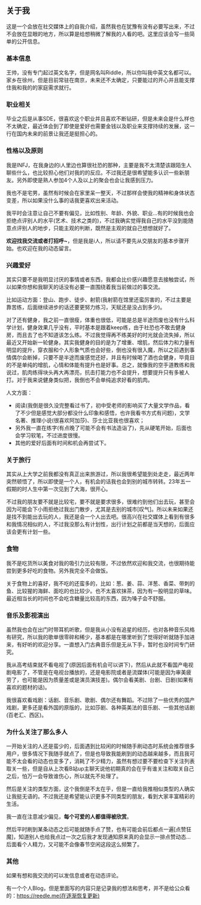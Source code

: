 ## 关于我

这是一个会放在社交媒体上的自我介绍，虽然我也在犹豫有没有必要写出来，不过不会放在显眼的地方，所以算是给想稍微了解我的人看的吧。这里应该会写一些简单的公开信息。

### 基本信息

王帅，没有专门起过英文名字，但是网名叫Riddle，所以你叫我中英文名都可以。家乡在徐州，但是目前常驻在南京，未来还不太确定，只要能过的开心并且能支撑住我和我的的家庭需求就行。

### 职业相关

毕业之后是从事SDE，很喜欢这个职业并且喜欢不断钻研，但是未来会是什么样也不太确定，最近体会到了即使是爱好也需要金钱以及职业来支撑持续的发展，这一行在国内未来的前景让我还是挺担心的。

### 性格以及原则

我是INFJ，在我身边的i人里边也算很社恐的那种，主要是我不太清楚该跟陌生人聊些什么，也比较担心他们对我的的反应。不过我还是很希望能多认识一些新朋友。另外即使是熟人参加4个人及以上的聚会也会让我感到压力。

我也不是宅男，虽然有时候会在家里呆一整天，不过那样会使我的精神和身体状态变差，所以如果没什么事的话我更喜欢出来活动。

我平时会注意让自己不要有偏见，比如性别、年龄、外貌、职业...有的时候我也会拒绝点评别人的水平(艺术、技术之类的)，不过我确实觉得我自己的水平没到能随意点评别人的地步，只能主观的判断，既然是主观的就自己想想就好了。

**欢迎找我交流或者打招呼~**，但是我是i人，所以请不要先从交朋友的基本步骤开始。也欢迎在我的动态留言。


### 兴趣爱好

其实只要不是我明显讨厌的事情或者东西，我都会比价感兴趣愿意去接触尝试，所以如果你想和我聊天的话没有必要一直围绕着我当前做过的事交流。

比如运动方面：登山、跑步、徒步、射箭(我射箭在馆里还蛮厉害的，不过主要是靠苦练，后面继续进步的话还要更努力练习，天赋还是没占到多少)。

对了还有健身，我之前一直很瘦，体重也很低，可能是总是半途而废也没有什么科学计划，健身效果几乎没有，平时基本是跟着keep练，由于社恐也不敢去健身房，而且去了也不知道该怎么练。不过我觉得再不练美好的时光就会流失掉，所以最近又开始新一轮健身。其实我健身的目的是为了增重、增肌，然后体力和力量有明显的提升，穿衣服和个人形象气质也会好些，倒也没有很入魔，所以之前遇到事情偶尔会断掉，只要不是半途而废感觉还好，并且有时候喝了酒也会健身，毕竟目的不是单纯的增肌，心情和体能有提升也是好事。总之，就像我的空手道教练和我说过，肌肉练得块头再大再漂亮，抗击打能力也不会提升，想要提升只有多被人打。对于我来说健身类似把，我倒也不会单纯追求好看的肌肉。

人文方面：
- 阅读(我倒是很久没完整看过书了，初中受老师的影响买了大量文学作品，看了不少但是感觉大部分都没什么印象和感悟，也许我看书方式有问题)，文学名著、推理小说(很喜欢阿加莎)、莎士比亚我也很喜欢；
- 另外我一直在练字(有点晚了可能不会有书法造诣了)，先从硬笔开始，后面也会学习软笔，不过进度很慢。
- 其他的爱好后面有时间和机会再尝试下。

### 关于旅行

其实从上大学之前我都没有真正出来旅游过，所以我很希望能到处走走，最近两年突然顿悟了，所以即使是一个人，有机会的话我也会到别的城市转转。23年五一假期的时人生中第一次见到了大海，很开心。

不过我的朋友要不就是比较宅，要不就是要求很多，很难约到他们出去玩，甚至会因为可能会下小雨拒绝过我出门散步，尤其是去别的城市[叹气]。所以未来如果还是找不到能出去玩的人，我还是会一个人出去吧。很高兴在社交媒体上看到有很多和我情况相似的人，不过我没那么有计划性，出行计划之前都是当天想的，后面应该会更有计划一些。


### 食物

我不是吃货所以美食对我的吸引力比较有限，不过依然欢迎和我交流，也很期待能尝到更多好吃的食物。另外我完全不会做饭。

关于食物上的喜好，我不吃的还蛮多的，比如：葱、姜、蒜、洋葱、香菜、带刺的鱼、比较猩的海鲜、面吃的也比较少。也不太喜欢抹茶，因为有一股明显的草味。最近相当长的时间也不会吃含糖量比较高的东西，因为嗓子会不舒服。

### 音乐及影视演出

虽然我也会在出门时带耳机听歌，但是我从小没有追星的经历，也对各种音乐风格有研究，所以我的歌单很零碎和稀少，基本都是在哪里听到了觉得好听就随手加进来，有好听的欢迎分享。一直想入门古典音乐但是无从下手，暂时也没时间专门研究。

我从高考结束就不看电视了(原因后面有机会可以讲下)，然后从此就不看国产电视剧电影了，不管是在电视台播放的，还是电影院或者是流媒体(可能是因为审美疲劳了，也可能是因为质量差或是演员演技差)。偶尔会看美剧、台剧、日剧(如果有喜欢的题材的话)。

我很喜欢看戏剧：话剧、音乐剧、歌剧、偶尔还有舞蹈。不过除了一些优秀的国产戏剧，更多还是看外国的原版的，比如莎剧、各种英美法的音乐剧、一些其他话剧(百老汇、西区)。

### 为什么关注了那么多人

一开始关注的人还是蛮少的，后面遇到比较闲的时候随手刷动态时系统会推荐很多用户，很多情况下我随手就点了，但是也导致我能刷到的动态越来越多，而且我可能不太会看的动态也变多了，消耗了不少精力，虽然有想过要不要检查下关注列表取关一些，但是自从上次看B站up主聊天说他初期真的会在乎有谁关注和取关自己之后，怕万一会导致谁伤心，所以就先不处理了。

然后是关注的类型方面，这个我倒是不太在乎，但是一直给我推相似类型的人确实让我挺无语的。不过我还是希望能认识更多不同类型的朋友，看到大家丰富精彩的生活。

我一直在注意减少偏见，**每个可爱的人都值得被欣赏**。

然后平时刷到某条动态之后可能就随手点了赞，也有可能会前后都点一遍[点赞狂魔]，知道别人也给我点过一次之后我才发现通知原来真的会显示一排点赞动态...后面看个人精力，又可能不会像春节空闲这段这么频繁了。

### 其他

如果有想和我交流的可以发信息或者在动态评论。

有一个个人Blog，但是里面写的内容只是记录我的想法和思考，并不是给公众看的：https://reedle.me(在逐渐恢复更新)

